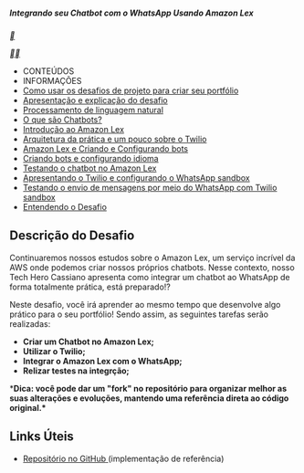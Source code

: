 #####  Integrando seu Chatbot com o WhatsApp Usando Amazon Lex

[**](https://hermes.digitalinnovation.one/lab_projects/files/b01958e1-ea54-4777-9884-8c283d086321.zip)

[**](https://web.dio.me/lab/integrando-seu-chatbot-com-o-whatsapp-usando-amazon-lex/learning/d54362fa-f7de-4684-8307-6b69e66df96a)[**](https://web.dio.me/lab/integrando-seu-chatbot-com-o-whatsapp-usando-amazon-lex/learning/6b3c531a-e1cb-4173-a812-97bcd0ccd5a5)



- CONTEÚDOS
- INFORMAÇÕES
- [Como usar os desafios de projeto para criar seu portfólio](https://web.dio.me/lab/integrando-seu-chatbot-com-o-whatsapp-usando-amazon-lex/learning/d54362fa-f7de-4684-8307-6b69e66df96a)
- [Apresentação e explicação do desafio](https://web.dio.me/lab/integrando-seu-chatbot-com-o-whatsapp-usando-amazon-lex/learning/6b3c531a-e1cb-4173-a812-97bcd0ccd5a5)
- [Processamento de linguagem natural](https://web.dio.me/lab/integrando-seu-chatbot-com-o-whatsapp-usando-amazon-lex/learning/b0a86ae6-8a85-466a-8b4e-ec846f2b392e)
- [O que são Chatbots?](https://web.dio.me/lab/integrando-seu-chatbot-com-o-whatsapp-usando-amazon-lex/learning/e3a65d8f-fee4-494f-ae7d-f60a8cc34bbd)
- [Introdução ao Amazon Lex](https://web.dio.me/lab/integrando-seu-chatbot-com-o-whatsapp-usando-amazon-lex/learning/aa836439-906b-481b-8a5f-e8d972ec8206)
- [Arquitetura da prática e um pouco sobre o Twilio](https://web.dio.me/lab/integrando-seu-chatbot-com-o-whatsapp-usando-amazon-lex/learning/221872b1-23c3-4db2-9c8f-96d645b13dc1)
- [Amazon Lex e Criando e Configurando bots](https://web.dio.me/lab/integrando-seu-chatbot-com-o-whatsapp-usando-amazon-lex/learning/ad63e806-518e-45f9-8483-1cafd8bf98dc)
- [Criando bots e configurando idioma](https://web.dio.me/lab/integrando-seu-chatbot-com-o-whatsapp-usando-amazon-lex/learning/cd4d6f24-6f29-4d5f-ac00-cafc99fc5464)
- [Testando o chatbot no Amazon Lex](https://web.dio.me/lab/integrando-seu-chatbot-com-o-whatsapp-usando-amazon-lex/learning/f3eea960-35c0-47c7-91e3-89f857c5bacb)
- [Apresentando o Twilio e configurando o WhatsApp sandbox](https://web.dio.me/lab/integrando-seu-chatbot-com-o-whatsapp-usando-amazon-lex/learning/815b90ba-2a9b-4ce9-ab2f-f205948bc3ad)
- [Testando o envio de mensagens por meio do WhatsApp com Twilio sandbox](https://web.dio.me/lab/integrando-seu-chatbot-com-o-whatsapp-usando-amazon-lex/learning/a36f0078-39bc-42c3-8532-0d59f86573ba)
- [Entendendo o Desafio](https://web.dio.me/lab/integrando-seu-chatbot-com-o-whatsapp-usando-amazon-lex/learning/912efb90-49bf-419d-9d05-dbfc0f5d8235)

## Descrição do Desafio

Continuaremos nossos estudos sobre o Amazon Lex, um serviço incrível da AWS onde podemos criar nossos próprios chatbots. Nesse contexto, nosso Tech Hero Cassiano apresenta como integrar um chatbot ao WhatsApp de forma totalmente prática, está preparado!?

Neste desafio, você irá aprender ao mesmo tempo que desenvolve algo prático para o seu portfólio! Sendo assim, as seguintes tarefas serão realizadas:

- **Criar um Chatbot no Amazon Lex;**
- **Utilizar o Twilio;**
- **Integrar o Amazon Lex com o WhatsApp;**
- **Relizar testes na integrção;**

***Dica: você pode dar um "fork" no repositório para organizar melhor as suas alterações e evoluções, mantendo uma referência direta ao código original.\***

## Links Úteis

- [Repositório no GitHub](https://github.com/cassianobrexbit/dio-live-lex-whatsapp)[ ](https://github.com/cassianobrexbit/dio-live-kinesis-analytics)(implementação de referência)

